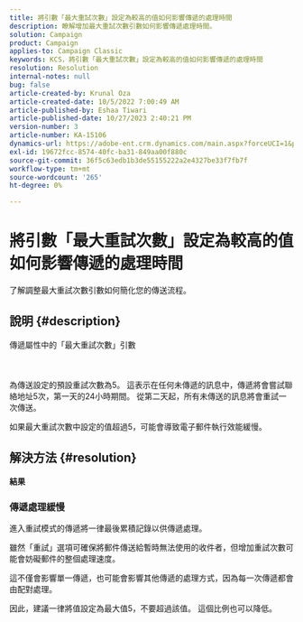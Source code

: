 ```yaml
---
title: 將引數「最大重試次數」設定為較高的值如何影響傳遞的處理時間
description: 瞭解增加最大重試次數引數如何影響傳遞處理時間。
solution: Campaign
product: Campaign
applies-to: Campaign Classic
keywords: KCS，將引數「最大重試次數」設定為較高的值如何影響傳遞的處理時間
resolution: Resolution
internal-notes: null
bug: false
article-created-by: Krunal Oza
article-created-date: 10/5/2022 7:00:49 AM
article-published-by: Eshaa Tiwari
article-published-date: 10/27/2023 2:40:21 PM
version-number: 3
article-number: KA-15106
dynamics-url: https://adobe-ent.crm.dynamics.com/main.aspx?forceUCI=1&pagetype=entityrecord&etn=knowledgearticle&id=601fc96c-7b44-ed11-bba2-002248086a27
exl-id: 19672fcc-8574-40fc-ba31-849aa00f880c
source-git-commit: 36f5c63edb1b3de55155222a2e4327be33f7fb7f
workflow-type: tm+mt
source-wordcount: '265'
ht-degree: 0%

---
```


# 將引數「最大重試次數」設定為較高的值如何影響傳遞的處理時間


了解調整最大重試次數引數如何簡化您的傳送流程。

## 說明 {#description}

傳遞屬性中的「最大重試次數」引數<br><br><br><br>
為傳送設定的預設重試次數為5。 這表示在任何未傳遞的訊息中，傳遞將會嘗試聯絡地址5次，第一天的24小時期間。 從第二天起，所有未傳送的訊息將會重試一次傳送。



如果最大重試次數中設定的值超過5，可能會導致電子郵件執行效能緩慢。


## 解決方法 {#resolution}

<b>結果</b>


### 傳遞處理緩慢



進入重試模式的傳遞將一律最後累積記錄以供傳遞處理。

雖然「重試」選項可確保將郵件傳送給暫時無法使用的收件者，但增加重試次數可能會妨礙郵件的整個處理速度。

這不僅會影響單一傳遞，也可能會影響其他傳遞的處理方式，因為每一次傳遞都會由配對處理。



因此，建議一律將值設定為最大值5，不要超過該值。 這個比例也可以降低。
